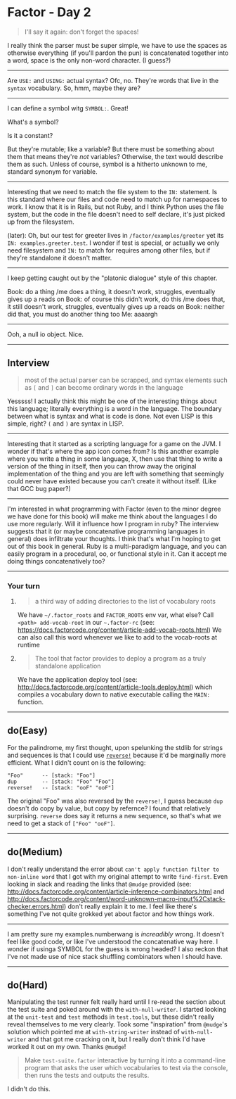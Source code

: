 # Factor - Day 2

> I'll say it again: don't forget the spaces!

I really think the parser must be super simple, we have to use the spaces as
otherwise everything (if you'll pardon the pun) is concatenated together into
a word, space is the only non-word character. (I guess?)

---

Are `USE:` and `USING:` actual syntax?  Ofc, no.  They're words that live in
the `syntax` vocabulary.  So, hmm, maybe they are?

---

I can define a symbol witg `SYMBOL:`.  Great!

What's a symbol?

Is it a constant?

But they're mutable; like a variable?  But there must be something about them
that means they're _not_ variables?  Otherwise, the text would describe them
as such.  Unless of course, symbol is a hitherto unknown to me, standard synonym
for variable.

---

Interesting that we need to match the file system to the `IN:` statement. Is
this standard where our files and code need to match up for namespaces to work.
I know that it is in Rails, but not Ruby, and I think Python uses the file
system, but the code in the file doesn't need to self declare, it's just picked
up from the filesystem.

(later): Oh, but our test for greeter lives in `/factor/examples/greeter` yet
its `IN: examples.greeter.test`.  I wonder if test is special, or actually we
only need filesystem and `IN:` to match for requires among other files, but
if they're standalone it doesn't matter.

---

I keep getting caught out by the "platonic dialogue" style of this chapter.

Book: do a thing
/me does a thing, it doesn't work, struggles, eventually gives up a reads on
Book: of course this didn't work, do this
/me does that, it still doesn't work, struggles, eventually gives up a reads on
Book: neither did that, you must do another thing too
Me: aaaargh

---

Ooh, a null io object.  Nice.

---

## Interview

> most of the actual parser can be scrapped, and syntax elements such as `[` and
> `]` can become ordinary words in the language

Yesssss!  I actually think this might be one of the interesting things about
this language; literally everything is a word in the language.  The boundary
between what is syntax and what is code is done.  Not even LISP is this simple,
right? `(` and `)` are syntax in LISP.

---

Interesting that it started as a scripting language for a game on the JVM.  I
wonder if that's where the app icon comes from?  Is this another example where
you write a thing in some language, X, then use that thing to write a version of
the thing in itself, then you can throw away the original implementation of the
thing and you are left with something that seemingly could never have existed
because you can't create it without itself.  (Like that GCC bug paper?)

---

I'm interested in what programming with Factor (even to the minor degree we
have done for this book) will make me think about the languages I do use more
regularly.  Will it influence how I program in ruby?  The interview suggests
that it (or maybe concatenative programming languages in general) does
infiltrate your thoughts.  I think that's what I'm hoping to get out of this
book in general.  Ruby is a multi-paradigm language, and you can easily program
in a procedural, oo, or functional style in it.  Can it accept me doing things
concatenatively too?

---

### Your turn

1. > a third way of adding directories to the list of vocabulary roots

   We have `~/.factor_roots` and `FACTOR_ROOTS` env var, what else?
   Call `<path> add-vocab-root` in our `~.factor-rc` (see: https://docs.factorcode.org/content/article-add-vocab-roots.html)
   We can also call this word whenever we like to add to the vocab-roots
   at runtime

2. > The tool that factor provides to deploy a program as a truly standalone
   > application

   We have the application deploy tool (see: http://docs.factorcode.org/content/article-tools.deploy.html)
   which compiles a vocabulary down to native executable calling the `MAIN:`
   function.

---

## do(Easy)

For the palindrome, my first thought, upon spelunking the stdlib for strings
and sequences is that I could use [`reverse!`](http://docs.factorcode.org/content/word-reverse%21%2Csequences.html) because it'd be marginally more
efficient.  What I didn't count on is the following:

    "Foo"      -- [stack: "Foo"]
    dup        -- [stack: "Foo" "Foo"]
    reverse!   -- [stack: "ooF" "ooF"]

The original "Foo" was also reversed by the `reverse!`, I guess because `dup`
doesn't do copy by value, but copy by refernce?  I found that relatively
surprising.  `reverse` does say it returns a new sequence, so that's what we
need to get a stack of `["Foo" "ooF"]`.

---

## do(Medium)

I don't really understand the error about `can't apply function filter to
non-inline word` that I got with my original attempt to write `find-first`.
Even looking in slack and reading the links that `@mudge` provided (see:
http://docs.factorcode.org/content/article-inference-combinators.html and
http://docs.factorcode.org/content/word-unknown-macro-input%2Cstack-checker.errors.html)
don't really explain it to me.  I feel like there's something I've not quite
grokked yet about factor and how things work.

---

I am pretty sure my examples.numberwang is _increadibly_ wrong.  It doesn't
feel like good code, or like I've understood the concatenative way here.  I
wonder if usinga SYMBOL for the guess is wrong headed?  I also reckon that
I've not made use of nice stack shuffling combinators when I should have.

---

## do(Hard)

Manipulating the test runner felt really hard until I re-read the section about
the test suite and poked around with the `with-null-writer`.  I started looking
at the `unit-test` and `test` methods in `test.tools`, but these didn't really
reveal themselves to me very clearly.  Took some "inspiration" from `@mudge`'s
solution which pointed me at `with-string-writer` instead of `with-null-writer`
and that got me cracking on it, but I really don't think I'd have worked it out
on my own.  Thanks `@mudge`!

> Make `test-suite.factor` interactive by turning it into a command-line
> program that asks the user which vocabularies to test via the console, then
> runs the tests and outputs the results.

I didn't do this.
